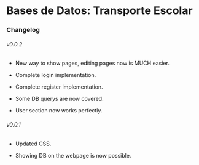 # Bases de Datos: Transporte Escolar

### Changelog

###### v0.0.2

* New way to show pages, editing pages now is MUCH easier.

* Complete login implementation.

* Complete register implementation.

* Some DB querys are now covered.

* User section now works perfectly.

###### v0.0.1

* Updated CSS.

* Showing DB on the webpage is now possible.
